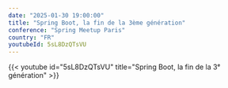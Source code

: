 ```yaml
---
date: "2025-01-30 19:00:00"
title: "Spring Boot, la fin de la 3ème génération"
conference: "Spring Meetup Paris"
country: "FR"
youtubeId: 5sL8DzQTsVU
---
```


{{< youtube id="5sL8DzQTsVU" title="Spring Boot, la fin de la 3ᵉ génération" >}}

